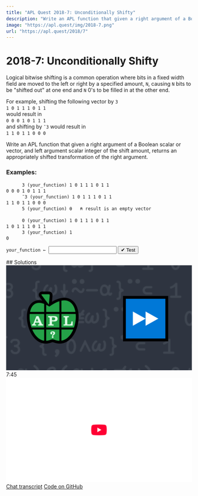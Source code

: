 ```yaml
---
title: "APL Quest 2018-7: Unconditionally Shifty"
description: "Write an APL function that given a right argument of a Boolean scalar or vector, and left argument scalar integer of the shift amount, returns an appropriately shifted transformation of the right argument."
image: "https://apl.quest/img/2018-7.png"
url: "https://apl.quest/2018/7"
---
```


# <span class=s>2018-</span>7: Unconditionally Shifty

Logical bitwise shifting is a common operation where bits in a fixed width field are moved to the left or right by a specified amount, `N`,  causing `N` bits to be "shifted out" at one end and `N` 0's to be filled in at the other end.

For example, shifting the following vector by `3`  
      `1 0 1 1 1 0 1 1`  
would result in  
      `0 0 0 1 0 1 1 1`  
and shifting by `¯3` would result in  
      `1 1 0 1 1 0 0 0`  

Write an APL function that given a right argument of a Boolean scalar or vector, and left argument scalar integer of the shift amount, returns an appropriately shifted transformation of the right argument. 

### Examples:

```APL
      3 (your_function) 1 0 1 1 1 0 1 1
0 0 0 1 0 1 1 1 
      ¯3 (your_function) 1 0 1 1 1 0 1 1
1 1 0 1 1 0 0 0
      5 (your_function) ⍬   ⍝ result is an empty vector      

      0 (your_function) 1 0 1 1 1 0 1 1
1 0 1 1 1 0 1 1
      3 (your_function) 1
0
```
<div class="pdiv">
  <code onclick="p_Input.focus()">your_function ← </code><input id="p_Input" autocomplete="off" spellcheck="false" oninput="this.parentElement.querySelector`button`.disabled=false;localStorage.setItem(window.location.pathname,this.value)" onkeypress="subm(event)">
  <button onclick="alert$.next`Testing…`;submitSolution`p`" class="md-button md-button--primary">&#x2714; Test</button>
</div>
<p id="p_Output"></p>
## Solutions
<div onclick="play(this)" title="Video on YouTube" class="yt">
<img class="md-header--shadow" alt="Video Thumbnail" src="../../img/2018-7.png">
<time>7:45</time>
<img alt="YouTube" src="../../img/yt-big.png">
</div>
<a href="https://chat.stackexchange.com/transcript/52405?m=63108820#63108820" target="_blank" class="md-button md-button--primary">Chat transcript</a>
<a href="https://github.com/abrudz/apl_quest/tree/main/2018/7.apl" target="_blank" class="md-button md-button--primary right">Code on GitHub</a>

<script>
    testCases={"a":[["3","1 0 1 1 1 0 1 1"],["¯3","1 0 1 1 1 0 1 1"],["0","1 0 1 1 1 0 1 1"],["?8","(?2 2 2 2 2 2 2 2)-1"],["-?8","(?2 2 2 2 2 2 2 2)-1"]],"b":[["(?11)-6","⍬"],["3","1"],["5+?5","(?5)⍴0"],["(?11)-6","(?(7+?9)⍴2)-1"]],"f":"{(((|⍺)⍴0),⍵,((|⍺)⍴0))[(⍳≢⍵)+|2×⍺×⍺<0]}"}
    p_Input.value=localStorage.getItem(window.location.pathname)
    play=e=>e.outerHTML=`<iframe class="md-header--shadow" src="https://www.youtube.com/embed/b3r4CY5kf9c?list=PLYKQVqyrAEj9wDIUyLDGtDAFTKY38BUMN&autoplay=1" title="<span class=s>2018-</span>7: Unconditionally Shifty (APL Quest 2018-7)" frameborder="0" allow="accelerometer; autoplay; clipboard-write; encrypted-media; gyroscope; picture-in-picture; web-share" referrerpolicy="strict-origin-when-cross-origin" allowfullscreen></iframe>`
</script>
